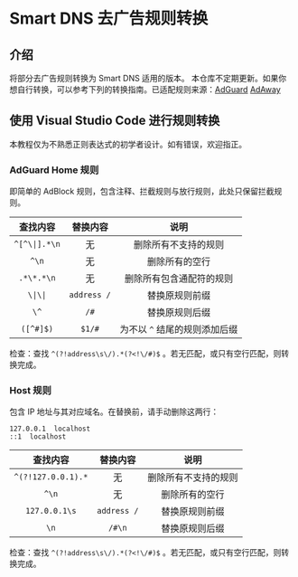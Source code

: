 # Smart DNS 去广告规则转换
## 介绍
将部分去广告规则转换为 Smart DNS 适用的版本。
本仓库不定期更新。如果你想自行转换，可以参考下列的转换指南。已适配规则来源：[AdGuard](https://adguardteam.github.io/AdGuardSDNSFilter/Filters/filter.txt)  [AdAway](https://adaway.org/hosts.txt)

## 使用 Visual Studio Code 进行规则转换
本教程仅为不熟悉正则表达式的初学者设计。如有错误，欢迎指正。
### AdGuard Home 规则
即简单的 AdBlock 规则，包含注释、拦截规则与放行规则，此处只保留拦截规则。

| 查找内容   | 替换内容 | 说明 |
| :--------: | :------: | :--: |
| `^[^\\|].*\n` | 无 | 删除所有不支持的规则 |
| `^\n` | 无 | 删除所有的空行 |
| `.*\*.*\n` | 无 | 删除所有包含通配符的规则 |
| `\\|\\|` | `address /` | 替换原规则前缀 |
| `\^` | `/#` | 替换原规则后缀 |
| `([^#]$)` | `$1/#` | 为不以 `^` 结尾的规则添加后缀 |

检查：查找 `^(?!address\s\/).*(?<!\/#)$` 。若无匹配，或只有空行匹配，则转换完成。

### Host 规则

包含 IP 地址与其对应域名。在替换前，请手动删除这两行：

```
127.0.0.1  localhost
::1  localhost
```

|      查找内容      | 替换内容 |           说明           |
| :----------------: | :------: | :----------------------: |
| `^(?!127.0.0.1).*` |    无    | 删除所有不支持的规则 |
|       `^\n`        |    无    |      删除所有的空行      |
|   `127.0.0.1\s`    |    `address /`    |      替换原规则前缀      |
|        `\n`        |  `/#\n`  |      替换原规则后缀      |

检查：查找 `^(?!address\s\/).*(?<!\/#)$` 。若无匹配，或只有空行匹配，则转换完成。
